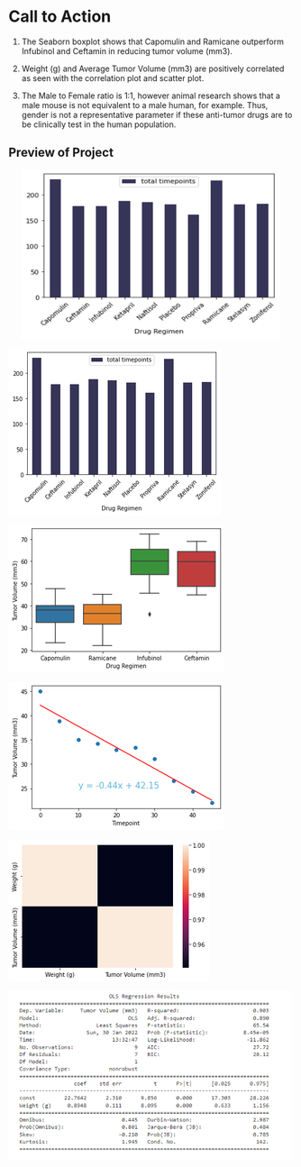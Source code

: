 # Call to Action

1. The Seaborn boxplot shows that Capomulin and Ramicane outperform Infubinol and
Ceftamin in reducing tumor volume (mm3).

2. Weight (g) and Average Tumor Volume (mm3) are positively correlated as seen with
the correlation plot and scatter plot.

3. The Male to Female ratio is 1:1, however animal research shows that a male mouse
is not equivalent to a male human, for example. Thus, gender is not a representative
parameter if these anti-tumor drugs are to be clinically test in the human population.

## Preview of Project

<p align="center">
  <img width="460" height="300" src="mat1.png">
</p>

![Alt text](mat1.png?raw=true "Title")

![Alt text](mat2.png?raw=true "Title")

![Alt text](mat3.png?raw=true "Title")

![Alt text](mat4.png?raw=true "Title")

![Alt text](mat5.png?raw=true "Title")
  
